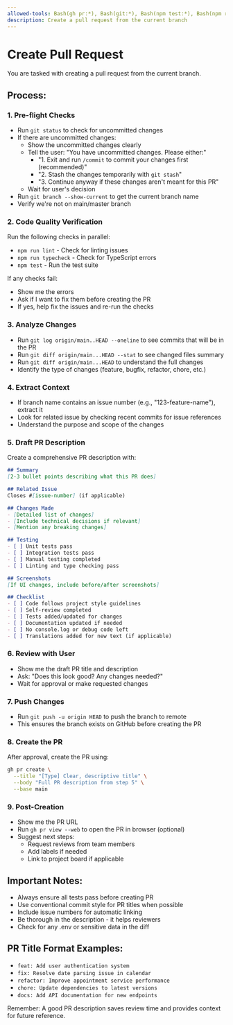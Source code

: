 ```yaml
---
allowed-tools: Bash(gh pr:*), Bash(git:*), Bash(npm test:*), Bash(npm run lint:*), Bash(npm run typecheck:*), Read, Glob, Grep
description: Create a pull request from the current branch
---
```


# Create Pull Request

You are tasked with creating a pull request from the current branch.

## Process:

### 1. Pre-flight Checks
- Run `git status` to check for uncommitted changes
- If there are uncommitted changes:
  - Show the uncommitted changes clearly
  - Tell the user: "You have uncommitted changes. Please either:"
    - "1. Exit and run `/commit` to commit your changes first (recommended)"
    - "2. Stash the changes temporarily with `git stash`"
    - "3. Continue anyway if these changes aren't meant for this PR"
  - Wait for user's decision
- Run `git branch --show-current` to get the current branch name
- Verify we're not on main/master branch

### 2. Code Quality Verification
Run the following checks in parallel:
- `npm run lint` - Check for linting issues
- `npm run typecheck` - Check for TypeScript errors
- `npm test` - Run the test suite

If any checks fail:
- Show me the errors
- Ask if I want to fix them before creating the PR
- If yes, help fix the issues and re-run the checks

### 3. Analyze Changes
- Run `git log origin/main..HEAD --oneline` to see commits that will be in the PR
- Run `git diff origin/main...HEAD --stat` to see changed files summary
- Run `git diff origin/main...HEAD` to understand the full changes
- Identify the type of changes (feature, bugfix, refactor, chore, etc.)

### 4. Extract Context
- If branch name contains an issue number (e.g., "123-feature-name"), extract it
- Look for related issue by checking recent commits for issue references
- Understand the purpose and scope of the changes

### 5. Draft PR Description
Create a comprehensive PR description with:

```markdown
## Summary
[2-3 bullet points describing what this PR does]

## Related Issue
Closes #[issue-number] (if applicable)

## Changes Made
- [Detailed list of changes]
- [Include technical decisions if relevant]
- [Mention any breaking changes]

## Testing
- [ ] Unit tests pass
- [ ] Integration tests pass
- [ ] Manual testing completed
- [ ] Linting and type checking pass

## Screenshots
[If UI changes, include before/after screenshots]

## Checklist
- [ ] Code follows project style guidelines
- [ ] Self-review completed
- [ ] Tests added/updated for changes
- [ ] Documentation updated if needed
- [ ] No console.log or debug code left
- [ ] Translations added for new text (if applicable)
```

### 6. Review with User
- Show me the draft PR title and description
- Ask: "Does this look good? Any changes needed?"
- Wait for approval or make requested changes

### 7. Push Changes
- Run `git push -u origin HEAD` to push the branch to remote
- This ensures the branch exists on GitHub before creating the PR

### 8. Create the PR
After approval, create the PR using:
```bash
gh pr create \
  --title "[Type] Clear, descriptive title" \
  --body "Full PR description from step 5" \
  --base main
```

### 9. Post-Creation
- Show me the PR URL
- Run `gh pr view --web` to open the PR in browser (optional)
- Suggest next steps:
  - Request reviews from team members
  - Add labels if needed
  - Link to project board if applicable

## Important Notes:
- Always ensure all tests pass before creating PR
- Use conventional commit style for PR titles when possible
- Include issue numbers for automatic linking
- Be thorough in the description - it helps reviewers
- Check for any .env or sensitive data in the diff

## PR Title Format Examples:
- `feat: Add user authentication system`
- `fix: Resolve date parsing issue in calendar`
- `refactor: Improve appointment service performance`
- `chore: Update dependencies to latest versions`
- `docs: Add API documentation for new endpoints`

Remember: A good PR description saves review time and provides context for future reference.